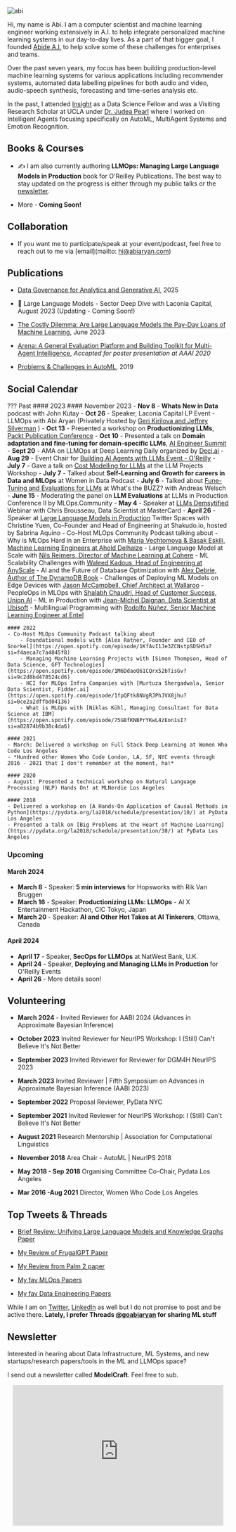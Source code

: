![abi](\abi-preview.png)

Hi, my name is Abi. I am a computer scientist and machine learning engineer working extensively in A.I. to help integrate personalized machine learning systems in our day-to-day lives. As a part of that bigger goal, I founded [Abide A.I.](https://abideai.com/) to help solve some of these challenges for enterprises and teams.

Over the past seven years, my focus has been building production-level machine learning systems for various applications including recommender systems, automated data labelling pipelines for both audio and video, audio-speech synthesis, forecasting and time-series analysis etc.

In the past, I attended [Insight](https://insightfellows.com/data-science) as a Data Science Fellow and was a Visiting Research Scholar at UCLA under [Dr. Judea Pearl](http://bayes.cs.ucla.edu/jp_home.html) where I worked on Intelligent Agents focusing specifically on AutoML, MultiAgent Systems and Emotion Recognition.

## Books & Courses

- ✍️ I am also currently authoring **LLMOps: Managing Large Language Models in Production** book for O'Reilley Publications. The best way to stay updated on the progress is either through my public talks or the [newsletter](https://modelcraft.substack.com/).

<!-- - I also worked on an **MLOps: Deploying ML models in production** course for data scientists to learn fundamentals of machine learning software systems and how to deploy machine learning models in production. -->

- More - **Coming Soon!**

## Collaboration

<!-- - If you want to work with me on a machine learning project, 

<center>[Book MLOps/LLMOps Consultation](https://topmate.io/goabiaryan){ .md-button .md-button--secondary }</center> -->

- If you want me to participate/speak at your event/podcast, feel free to reach out to me via [email](mailto: hi@abiaryan.com)

## Publications

- [Data Governance for Analytics and Generative AI](assets/Data_Governance_Report.pdf), 2025

- 🎊 Large Language Models - Sector Deep Dive with Laconia Capital, August 2023 (Updating - Coming Soon!)

- [The Costly Dilemma: Are Large Language Models the Pay-Day Loans of Machine Learning](https://arxiv.org/abs/2308.08061), June 2023

- [Arena: A General Evaluation Platform and Building Toolkit for Multi-Agent Intelligence](https://ojs.aaai.org/index.php/AAAI/article/view/6216), *Accepted for poster presentation at AAAI 2020*

- [Problems & Challenges in AutoML](posts/automl-problems-2019/), 2019

## Social Calendar
??? Past
    #### 2023
    #### November 2023
    - **Nov 8** - **Whats New in Data** podcast with John Kutay
    - **Oct 26** - Speaker, Laconia Capital LP Event - LLMOps with Abi Aryan (Privately Hosted by [Geri Kirilova and Jeffrey Silverman](https://www.laconiacapitalgroup.com/people) )
    - **Oct 13** - Presented a workshop on **Productionizing LLMs**, [Packt Publication Conference](https://www.packtpub.com/conference/put-gen-ai-to-work?link_from_packtlink=yes)
    - **Oct 10** - Presented a talk on **Domain adaptation and fine-tuning for domain-specific LLMs**, [AI Engineer Summit](https://www.ai.engineer/summit)
    - **Sept 20** - AMA on LLMOps at Deep Learning Daily organized by [Deci.ai](https://deci.ai/)
    - **Aug 29** - Event Chair for [Building AI Agents with LLMs Event - O'Reilly](https://learning.oreilly.com/live-events/building-ai-agents-with-llms/0636920096162/)
    - **July 7** - Gave a talk on [Cost Modelling for LLMs](https://youtu.be/Hne95kH5hxk) at the LLM Projects Workshop
    - **July 7** - Talked about **Self-Learning and Growth for careers in Data and MLOps** at Women in Data Podcast
    - **July 6** - Talked about [Fune-Tuning and Evaluations for LLMs](https://www.youtube.com/live/8km8_fK-enY?feature=share) at What's  the BUZZ? with Andreas Welsch
    - **June 15** - Moderating the panel on **LLM Evaluations** at LLMs in Production Conference II by MLOps.Community
    - **May 4** - Speaker at [LLMs Demsytified](https://www.linkedin.com/events/llmsdemsytifiedwithchris-abi7057602763823730688/comments/) Webinar with Chris Brousseau, Data Scientist at MasterCard
    - **April 26** - Speaker at [Large Language Models in Production](https://twitter.com/i/spaces/1BRKjZelnOpKw?s=20) Twitter Spaces with Christine Yuen, Co-Founder and Head of Engineering at Shakudo.io, hosted by Sabrina Aquino
    - Co-Host MLOps Community Podcast talking about 
        - Why is MLOps Hard in an Enterprise with [Maria Vechtomova & Basak Eskili, Machine Learning Engineers at Ahold Delhaize](https://open.spotify.com/episode/26w3yWLTPiIT3Qja7knavy?si=f28d3be1809d40cb)
        - Large Language Model at Scale with [Nils Reimers, Director of Machine Learning at Cohere](https://open.spotify.com/episode/7khUZhFHo6I33eusrtWlaS?si=a6149e87b90a417d)
        - ML Scalability Challenges with [Waleed Kadous, Head of Engineering at AnyScale](https://open.spotify.com/episode/1ozr3W0hzEYZCZVCH23VT7?si=e3e3bddada314b5e)
        - AI and the Future of Database Optimization with [Alex Debrie, Author of The DynamoDB Book](https://open.spotify.com/episode/77yMIhW9ACpP7UT2DEHP74?si=4b71524830504205)
        - Challenges of Deploying ML Models on Edge Devices with [Jason McCampbell, Chief Architect at Wallaroo](https://open.spotify.com/episode/4iAqMJsmXxh3viZtyxuWbq?si=98771d1568224358)
        - PeopleOps in MLOps with [Shalabh Chaudri, Head of Customer Success, Union AI](https://open.spotify.com/episode/6K7hmNdHvzEx77PYpq1t19?si=e6594f736f784256)
        - ML in Production with [ Jean-Michel Daignan, Data Scientist at Ubisoft](https://open.spotify.com/episode/085vGI7g6SBqgu82WVNuqw?si=4390561d7db24446)
        - Multilingual Programming with [Rodolfo Núñez, Senior Machine Learning Engineer at Entel](https://open.spotify.com/episode/1iLJOngdnmOw6V5khEl22W?si=8f3127dbcbad40b0)

    #### 2022
    - Co-Host MLOps Community Podcast talking about 
        - Foundational models with [Alex Ratner, Founder and CEO of Snorkel](https://open.spotify.com/episode/1KfAvI1Je3ZCNstpSDSH5u?si=f4aeca7c7a4845f8)
        - Managing Machine Learning Projects with [Simon Thompson, Head of Data Science, GFT Technologies](https://open.spotify.com/episode/1M6DdaoQ61CQrx52bTisGv?si=9c2d8bd478524cd6)
        - HCI for MLOps Infra Companies with [Murtuza Shergadwala, Senior Data Scientist, Fidder.ai](https://open.spotify.com/episode/1fpQFtk8NVgRJPhJVX8jhu?si=0ce2a2dffbd04136)
        - What is MLOps with [Niklas Kühl, Managing Consultant for Data Science at IBM](https://open.spotify.com/episode/75GBfKNBPrYKwL4zEon1sI?si=a02874b9b38c4da6)

    #### 2021
    - March: Delivered a workshop on Full Stack Deep Learning at Women Who Code Los Angeles
    - *Hundred other Women Who Code London, LA, SF, NYC events through 2016 - 2021 that I don't remember at the moment, ha!*

    #### 2020
    - August: Presented a technical workshop on Natural Language Processing (NLP) Hands On! at MLNerdie Los Angeles

    #### 2018
    - Delivered a workshop on [A Hands-On Application of Causal Methods in Python](https://pydata.org/la2018/schedule/presentation/10/) at PyData Los Angeles
    - Presented a talk on [Big Problems at the Heart of Machine Learning](https://pydata.org/la2018/schedule/presentation/38/) at PyData Los Angeles

### Upcoming 

#### March 2024
- **March 8** - Speaker: **5 min interviews** for Hopsworks with	Rik Van Bruggen
- **March 16** - Speaker: **Productionizing LLMs: LLMOps** - AI X Entertainment Hackathon, CIC Tokyo, Japan
- **March 20** - Speaker: **AI and Other Hot Takes at AI Tinkerers**, Ottawa, Canada

#### April 2024
- **April 17** - Speaker, **SecOps for LLMOps** at NatWest Bank, U.K.
- **April 24** - Speaker, **Deploying and Managing LLMs in Production** for O'Reilly Events
- **April 26** - More details soon!

## Volunteering

- **March 2024** - Invited Reviewer for AABI 2024 (Advances in Approximate Bayesian Inference)

- **October 2023** Invited Reviewer for NeurIPS Workshop: I (Still) Can't Believe It's Not Better

- **September 2023** Invited Reviewer for Reviewer for DGM4H NeurIPS 2023

- **March 2023** Invited Reviewer | Fifth Symposium on Advances in Approximate Bayesian Inference (AABI 2023)

- **September 2022** Proposal Reviewer, PyData NYC

- **September 2021** Invited Reviewer for NeurIPS Workshop: I (Still) Can't Believe It's Not Better

- **August 2021** Research Mentorship | Association for Computational Linguistics

- **November 2018** Area Chair - AutoML | NeurIPS 2018

- **May 2018 - Sep 2018** Organising Committee Co-Chair, Pydata Los Angeles

- **Mar 2016 -Aug 2021** Director, Women Who Code Los Angeles


## Top Tweets & Threads

- [Brief Review: Unifying Large Language Models and Knowledge Graphs Paper](https://twitter.com/GoAbiAryan/status/1669603176771907584?s=20)

- [My Review of FrugalGPT Paper](https://twitter.com/GoAbiAryan/status/1657033209329209348?s=20)

- [My Review from Palm 2 paper](https://twitter.com/GoAbiAryan/status/1656650856140537858?s=20)

- [My fav MLOps Papers](https://twitter.com/GoAbiAryan/status/1580852750526468097?s=20)

- [My fav Data Engineering Papers](https://twitter.com/GoAbiAryan/status/1629151405125812225?s=20)

While I am on [Twitter](https://twitter.com/GoAbiAryan), [LinkedIn](https://www.linkedin.com/in/goabiaryan/) as well but I do not promise to post and be active there. **Lately, I prefer Threads [@goabiaryan](https://www.threads.net/@goabiaryan/) for sharing ML stuff**

<!-- and an independent consultant with over 7 years of experience in the industry where I've worked  in machine learning infrastructure design and model development, integration and deployment at scale for recommender systems, computer vision, natural language processing as well as audio-speech synthesis. You can book my services [here](https://topmate.io/goabiaryan) -->

## Newsletter

Interested in hearing about Data Infrastructure, ML Systems, and new startups/research papers/tools in the ML and LLMOps space? 

I send out a newsletter called **ModelCraft**. Feel free to sub. 

 <center><iframe src="https://modelcraft.substack.com/embed" width="480" height="320" style="border:1px solid #FFFFFF; background:#00FFFFFF;" frameborder="10" scrolling="no"></iframe></center> 

